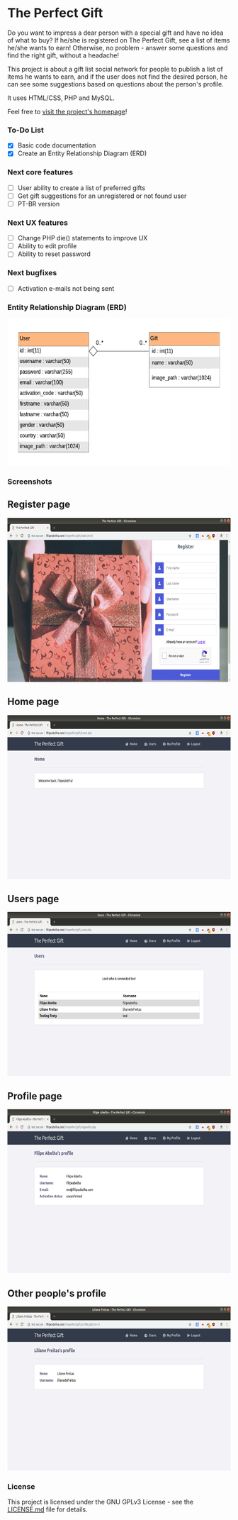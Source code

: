 # The Perfect Gift

Do you want to impress a dear person with a special gift and have no idea of what to buy? If he/she is registered on The Perfect Gift, see a list of items he/she wants to earn! Otherwise, no problem - answer some questions and find the right gift, without a headache!

This project is about a gift list social network for people to publish a list of items he wants to earn, and if the user does not find the desired person, he can see some suggestions based on questions about the person's profile.

It uses HTML/CSS, PHP and MySQL.

Feel free to <a href="http://www.filipeabelha.com/theperfectgift">visit the project's homepage</a>!

### To-Do List

- [x] Basic code documentation
- [x] Create an Entity Relationship Diagram (ERD)

### Next core features

- [ ] User ability to create a list of preferred gifts 
- [ ] Get gift suggestions for an unregistered or not found user
- [ ] PT-BR version

### Next UX features

- [ ] Change PHP die() statements to improve UX
- [ ] Ability to edit profile
- [ ] Ability to reset password

### Next bugfixes

- [ ] Activation e-mails not being sent

### Entity Relationship Diagram (ERD)

<p align="center">
<img src="img/erd.png" width="615" height="331">
</p>

### Screenshots

## Register page

<p align="center">
<img src="img/readme_register.png" width="658" height="370">
</p>

## Home page

<p align="center">
<img src="img/readme_home.png" width="658" height="370">
</p>

## Users page

<p align="center">
<img src="img/readme_users.png" width="658" height="370">
</p>

## Profile page

<p align="center">
<img src="img/readme_myprofile.png" width="658" height="370">
</p>

## Other people's profile

<p align="center">
<img src="img/readme_otherprofile.png" width="658" height="370">
</p>


### License
This project is licensed under the GNU GPLv3 License - see the [LICENSE.md](LICENSE.md) file for details.
